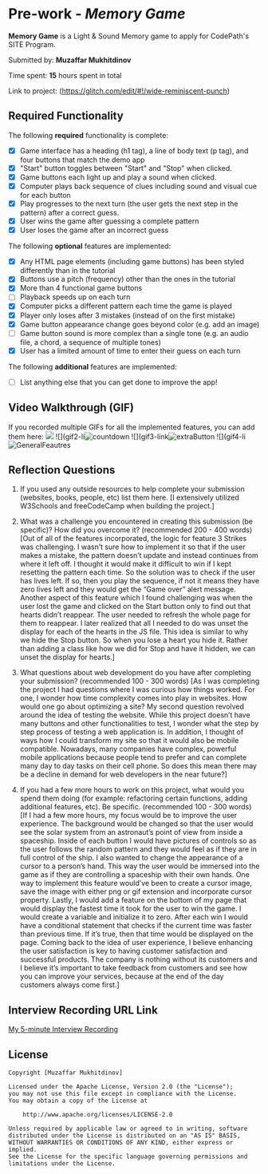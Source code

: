 # Pre-work - *Memory Game*

**Memory Game** is a Light & Sound Memory game to apply for CodePath's SITE Program. 

Submitted by: **Muzaffar Mukhitdinov**

Time spent: **15** hours spent in total

Link to project: (https://glitch.com/edit/#!/wide-reminiscent-punch)

## Required Functionality

The following **required** functionality is complete:

* [X] Game interface has a heading (h1 tag), a line of body text (p tag), and four buttons that match the demo app
* [X] "Start" button toggles between "Start" and "Stop" when clicked. 
* [X] Game buttons each light up and play a sound when clicked. 
* [X] Computer plays back sequence of clues including sound and visual cue for each button
* [X] Play progresses to the next turn (the user gets the next step in the pattern) after a correct guess. 
* [X] User wins the game after guessing a complete pattern
* [X] User loses the game after an incorrect guess

The following **optional** features are implemented:

* [X] Any HTML page elements (including game buttons) has been styled differently than in the tutorial
* [X] Buttons use a pitch (frequency) other than the ones in the tutorial
* [X] More than 4 functional game buttons
* [ ] Playback speeds up on each turn
* [X] Computer picks a different pattern each time the game is played
* [X] Player only loses after 3 mistakes (instead of on the first mistake)
* [X] Game button appearance change goes beyond color (e.g. add an image)
* [ ] Game button sound is more complex than a single tone (e.g. an audio file, a chord, a sequence of multiple tones)
* [X] User has a limited amount of time to enter their guess on each turn

The following **additional** features are implemented:

- [ ] List anything else that you can get done to improve the app!

## Video Walkthrough (GIF)

If you recorded multiple GIFs for all the implemented features, you can add them here:
![](https://user-images.githubusercontent.com/66290696/161369947-f0e43af5-2b73-48ca-ae0f-5d6de85ae562.gif)
![](gif2-li![countdown](https://user-images.githubusercontent.com/66290696/161369949-9f3ae49d-b62d-4ce4-af47-6c5a55db4525.gif)
![](gif3-link![extraButton](https://user-images.githubusercontent.com/66290696/161369952-3c8dde90-0747-4da8-8a4f-82104a99795a.gif)
![](gif4-li![GeneralFeautres](https://user-images.githubusercontent.com/66290696/161370114-67fb72cd-70d7-40fb-ba96-48b6161b8bb4.gif)

## Reflection Questions
1. If you used any outside resources to help complete your submission (websites, books, people, etc) list them here. 
[I extensively utilized W3Schools and freeCodeCamp when building the project.]

2. What was a challenge you encountered in creating this submission (be specific)? How did you overcome it? (recommended 200 - 400 words) 
[Out of all of the features incorporated, the logic for feature 3 Strikes was challenging. I wasn’t sure how to implement it so that if the user makes a mistake, the pattern doesn’t update and instead continues from where it left off. I thought it would make it difficult to win if I kept resetting the pattern each time. So the solution was to check if the user has lives left. If so, then you play the sequence, if not it means they have zero lives left and they would get the “Game over” alert message. Another aspect of this feature which I found challenging was when the user lost the game and clicked on the Start button only to find out that hearts didn’t reappear. The user needed to refresh the whole page for them to reappear. I later realized that all I needed to do was unset the display for each of the hearts in the JS file. This idea is similar to why we hide the Stop button. So when you lose a heart you hide it. Rather than adding a class like how we did for Stop and have it hidden, we can unset the display for hearts.]

3. What questions about web development do you have after completing your submission? (recommended 100 - 300 words) 
[As I was completing the project I had questions where I was curious how things worked. For one, I wonder how time complexity comes into play in websites. How would one go about optimizing a site? My second question revolved around the idea of testing the website. While this project doesn’t have many buttons and other functionalities to test, I wonder what the step by step process of testing a web application is. In addition, I thought of ways how I could transform my site so that it would also be mobile compatible. Nowadays, many companies have complex, powerful mobile applications because people tend to prefer and can complete many day to day tasks on their cell phone. So does this mean there may be a decline in demand for web developers in the near future?]

4. If you had a few more hours to work on this project, what would you spend them doing (for example: refactoring certain functions, adding additional features, etc). Be specific. (recommended 100 - 300 words) 
[If I had a few more hours, my focus would be to improve the user experience. The background would be changed so that the user would see the solar system from an astronaut’s point of view from inside a spaceship. Inside of each button I would have pictures of controls so as the user follows the random pattern and they would feel as if they are in full control of the ship. I also wanted to change the appearance of a cursor to a person’s hand. This way the user would be immersed into the game as if they are controlling a spaceship with their own hands. One way to implement this feature would’ve been to create a cursor image, save the image with either png or gif extension and incorporate cursor property. Lastly, I would add a feature on the bottom of my page that would display the fastest time it took for the user to win the game. I would create a variable and initialize it to zero. After each win I would have a conditional statement that checks if the current time was faster than previous time. If it’s true, then that time would be displayed on the page. Coming back to the idea of user experience, I believe enhancing the user satisfaction is key to having customer satisfaction and successful products. The company is nothing without its customers and I believe it’s important to take feedback from customers and see how you can improve your services, because at the end of the day customers always come first.]



## Interview Recording URL Link

[My 5-minute Interview Recording](your-link-here)


## License

    Copyright [Muzaffar Mukhitdinov]

    Licensed under the Apache License, Version 2.0 (the "License");
    you may not use this file except in compliance with the License.
    You may obtain a copy of the License at

        http://www.apache.org/licenses/LICENSE-2.0

    Unless required by applicable law or agreed to in writing, software
    distributed under the License is distributed on an "AS IS" BASIS,
    WITHOUT WARRANTIES OR CONDITIONS OF ANY KIND, either express or implied.
    See the License for the specific language governing permissions and
    limitations under the License.
